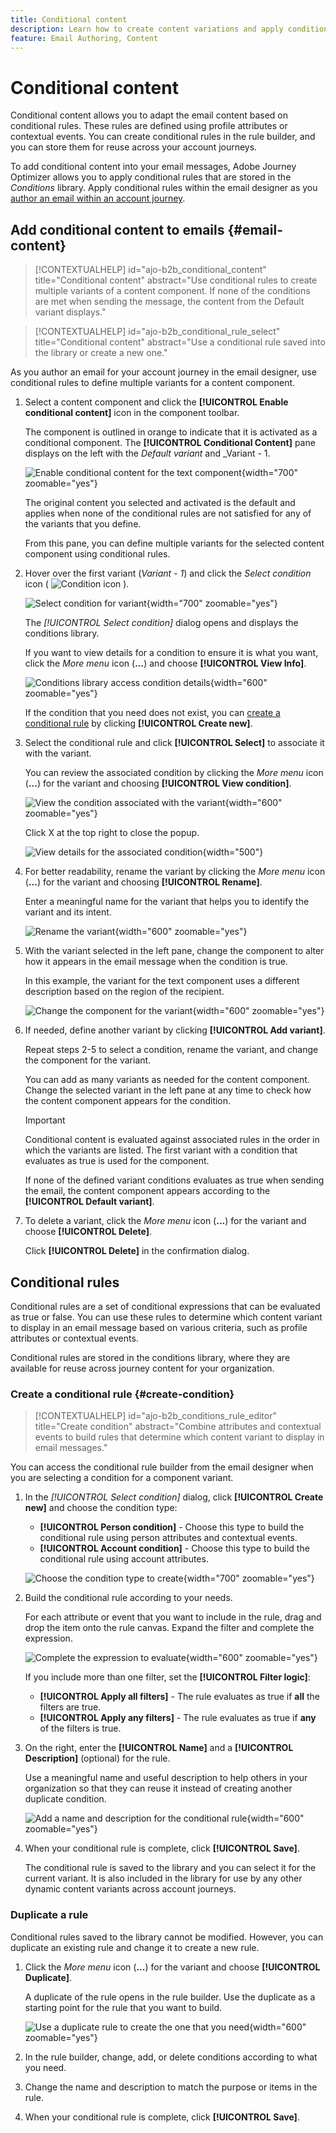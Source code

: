 ```yaml
---
title: Conditional content
description: Learn how to create content variations and apply conditional rules when authoring email content for account journeys.
feature: Email Authoring, Content
---
```

# Conditional content

Conditional content allows you to adapt the email content based on conditional rules. These rules are defined using profile attributes or contextual events. You can create conditional rules in the rule builder, and you can store them for reuse across your account journeys.

To add conditional content into your email messages, Adobe Journey Optimizer allows you to apply conditional rules that are stored in the _Conditions_ library. Apply conditional rules within the email designer as you [author an email within an account journey](./email-authoring.md).

## Add conditional content to emails {#email-content}

>[!CONTEXTUALHELP]
>id="ajo-b2b_conditional_content"
>title="Conditional content"
>abstract="Use conditional rules to create multiple variants of a content component. If none of the conditions are met when sending the message, the content from the Default variant displays."

>[!CONTEXTUALHELP]
>id="ajo-b2b_conditional_rule_select"
>title="Conditional content"
>abstract="Use a conditional rule saved into the library or create a new one."

As you author an email for your account journey in the email designer, use conditional rules to define multiple variants for a content component.

1. Select a content component and click the **[!UICONTROL Enable conditional content]** icon in the component toolbar.

    The component is outlined in orange to indicate that it is activated as a conditional component. The **[!UICONTROL Conditional Content]** pane displays on the left with the _Default variant_ and _Variant - 1.

    ![Enable conditional content for the text component](./assets/conditions-enable.png){width="700" zoomable="yes"}
    
    The original content you selected and activated is the default and applies when none of the conditional rules are not satisfied for any of the variants that you define.
    
    From this pane, you can define multiple variants for the selected content component using conditional rules.

1. Hover over the first variant (_Variant - 1_) and click the _Select condition_ icon ( ![Condition icon](../assets/do-not-localize/icon-select-condition.svg) ).

   ![Select condition for variant](./assets/conditions-variant-select.png){width="700" zoomable="yes"}

   The _[!UICONTROL Select condition]_ dialog opens and displays the conditions library.

   If you want to view details for a condition to ensure it is what you want, click the _More menu_ icon (**...**) and choose **[!UICONTROL View Info]**.

   ![Conditions library access condition details](assets/conditions-select-dialog.png){width="600" zoomable="yes"}

   If the condition that you need does not exist, you can [create a conditional rule](#create-a-conditional-rule) by clicking **[!UICONTROL Create new]**.

1. Select the conditional rule and click **[!UICONTROL Select]** to associate it with the variant.

    You can review the associated condition by clicking the _More menu_ icon (**...**) for the variant and choosing **[!UICONTROL View condition]**.

    ![View the condition associated with the variant](./assets/conditions-variant-view-condition.png){width="600" zoomable="yes"}

    Click X at the top right to close the popup.

    ![View details for the associated condition](./assets/conditions-info-popup.png){width="500"}
    
1. For better readability, rename the variant by clicking the _More menu_ icon (**...**) for the variant and choosing **[!UICONTROL Rename]**. 

   Enter a meaningful name for the variant that helps you to identify the variant and its intent.

   ![Rename the variant](./assets/conditions-variant-rename.png){width="600" zoomable="yes"}

1. With the variant selected in the left pane, change the component to alter how it appears in the email message when the condition is true.

   In this example, the variant for the text component uses a different description based on the region of the recipient.

   ![Change the component for the variant](./assets/conditions-variant-component-edit.png){width="600" zoomable="yes"}
    
1. If needed, define another variant by clicking **[!UICONTROL Add variant]**.

   Repeat steps 2-5 to select a condition, rename the variant, and change the component for the variant.

   You can add as many variants as needed for the content component. Change the selected variant in the left pane at any time to check how the content component appears for the condition.

    >[!IMPORTANT]
    >
    >Conditional content is evaluated against associated rules in the order in which the variants are listed. The first variant with a condition that evaluates as true is used for the component.
    >
    >If none of the defined variant conditions evaluates as true when sending the email, the content component appears according to the **[!UICONTROL Default variant]**.

1. To delete a variant, click the _More menu_ icon (**...**) for the variant and choose **[!UICONTROL Delete]**.

   Click **[!UICONTROL Delete]** in the confirmation dialog.

## Conditional rules 

Conditional rules are a set of conditional expressions that can be evaluated as true or false. You can use these rules to determine which content variant to display in an email message based on various criteria, such as profile attributes or contextual events.

Conditional rules are stored in the conditions library, where they are available for reuse across journey content for your organization.
<!-- 

>[!NOTE]
>
>You need the [Manage Library Items](../administration/ootb-product-profiles.md) permission to save or delete conditional rules. Saved conditions are available for use by all users within an organization. -->

### Create a conditional rule {#create-condition}

>[!CONTEXTUALHELP]
>id="ajo-b2b_conditions_rule_editor"
>title="Create condition"
>abstract="Combine attributes and contextual events to build rules that determine which content variant to display in email messages."

You can access the conditional rule builder from the email designer when you are selecting a condition for a component variant. 

1. In the _[!UICONTROL Select condition]_ dialog, click **[!UICONTROL Create new]** and choose the condition type:

   * **[!UICONTROL Person condition]** - Choose this type to build the conditional rule using person attributes and contextual events.
   * **[!UICONTROL Account condition]** - Choose this type to build the conditional rule using account attributes.

   ![Choose the condition type to create](./assets/conditions-variant-component-edit.png){width="700" zoomable="yes"}

1. Build the conditional rule according to your needs. 

   For each attribute or event that you want to include in the rule, drag and drop the item onto the rule canvas. Expand the filter and complete the expression.

   ![Complete the expression to evaluate](./assets/conditions-rule-add-attribute.png){width="600" zoomable="yes"}

   If you include more than one filter, set the **[!UICONTROL Filter logic]**:

   * **[!UICONTROL Apply all filters]** - The rule evaluates as true if **all** the filters are true. 
   * **[!UICONTROL Apply any filters]** - The rule evaluates as true if **any** of the filters is true.
   
1. On the right, enter the **[!UICONTROL Name]** and a **[!UICONTROL Description]** (optional) for the rule.

   Use a meaningful name and useful description to help others in your organization so that they can reuse it instead of creating another duplicate condition.

    ![Add a name and description for the conditional rule](./assets/conditions-rule-name-description.png){width="600" zoomable="yes"}

1. When your conditional rule is complete, click **[!UICONTROL Save]**.

   The conditional rule is saved to the library and you can select it for the current variant. It is also included in the library for use by any other dynamic content variants across account journeys.

### Duplicate a rule

Conditional rules saved to the library cannot be modified. However, you can duplicate an existing rule and change it to create a new rule. 

1. Click the _More menu_ icon (**...**) for the variant and choose **[!UICONTROL Duplicate]**.

   A duplicate of the rule opens in the rule builder. Use the duplicate as a starting point for the rule that you want to build.

   ![Use a duplicate rule to create the one that you need](./assets/conditions-rule-duplicate.png){width="600" zoomable="yes"}

1. In the rule builder, change, add, or delete conditions according to what you need.

1. Change the name and description to match the purpose or items in the rule.

1. When your conditional rule is complete, click **[!UICONTROL Save]**.
